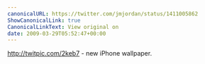```yaml
---
canonicalURL: https://twitter.com/jmjordan/status/1411005862
ShowCanonicalLink: true
CanonicalLinkText: View original on
date: 2009-03-29T05:52:47+00:00
---
```

http://twitpic.com/2keb7 - new iPhone wallpaper.